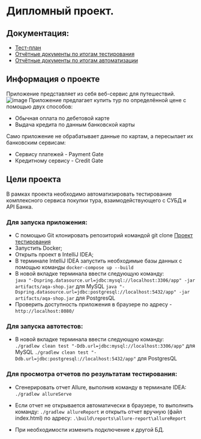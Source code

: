 # Дипломный проект.

## Документация:

- [Тест-план](https://github.com/Jenek619/Diplom/blob/main/docs/Plan.md)
- [Отчётные документы по итогам тестирования](https://github.com/Jenek619/Diplom/blob/main/docs/Report.md)
- [Отчётные документы по итогам автоматизации](https://github.com/Jenek619/Diplom/blob/main/docs/Summary.md)

## Информация о проекте

Приложение представляет из себя веб-сервис для путешествий.
![image](https://github.com/netology-code/qa-diploma/blob/master/pic/service.png?raw=true)
Приложение предлагает купить тур по определённой цене с помощью двух способов:

- Обычная оплата по дебетовой карте
- Выдача кредита по данным банковской карты

Само приложение не обрабатывает данные по картам, а пересылает их банковским сервисам:

- Сервису платежей - Payment Gate
- Кредитному сервису - Credit Gate

## Цели проекта

В рамках проекта необходимо автоматизировать тестирование комплексного сервиса покупки тура, взаимодействующего с СУБД и
API Банка.

### Для запуска приложения:

- С помощью Git клонировать репозиторий командой git
  clone [Проект тестирования](https://github.com/Jenek619/Diplom/tree/main)
- Запустить Docker;
- Открыть проект в IntelliJ IDEA;
- В терминале IntelliJ IDEA запустить необходимые базы данных с помощью команды `docker-compose up --build`
- В новой вкладке терминала ввести следующую команду:  
  `java "-Dspring.datasource.url=jdbc:mysql://localhost:3306/app" -jar artifacts/aqa-shop.jar` для MySQL
  `java "-Dspring.datasource.url=jdbc:postgresql://localhost:5432/app" -jar artifacts/aqa-shop.jar` для PostgresQL
- Проверить доступность приложения в браузере по адресу - `http://localhost:8080/`

### Для запуска автотестов:

- В новой вкладке терминала ввести следующую команду:  
  `./gradlew clean test "-Ddb.url=jdbc:mysql://localhost:3306/app"` для MySQL
  `./gradlew clean test "-Ddb.url=jdbc:postgresql://localhost:5432/app"` для PostgresQL

### Для просмотра отчетов по результатам тестирования:

- Сгенерировать отчет Allure, выполнив команду в терминале IDEA: `./gradlew allureServe`

* Если отчет не открывается автоматически в браузере, то выполнить команду: `./gradlew allureReport` и открыть отчет
  вручную (файл index.html) по адресу: `.\build\reports\allure-report\allureReport`

- При необходимости изменить подключение к другой БД.

